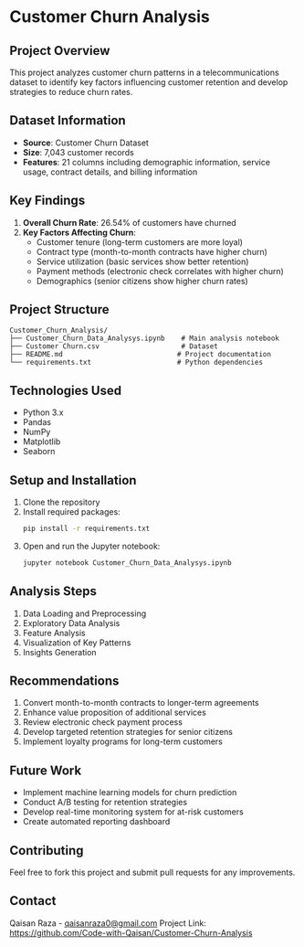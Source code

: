 # Customer Churn Analysis

## Project Overview
This project analyzes customer churn patterns in a telecommunications dataset to identify key factors influencing customer retention and develop strategies to reduce churn rates.

## Dataset Information
- **Source**: Customer Churn Dataset
- **Size**: 7,043 customer records
- **Features**: 21 columns including demographic information, service usage, contract details, and billing information

## Key Findings
1. **Overall Churn Rate**: 26.54% of customers have churned
2. **Key Factors Affecting Churn**:
   - Customer tenure (long-term customers are more loyal)
   - Contract type (month-to-month contracts have higher churn)
   - Service utilization (basic services show better retention)
   - Payment methods (electronic check correlates with higher churn)
   - Demographics (senior citizens show higher churn rates)

## Project Structure
```
Customer_Churn_Analysis/
├── Customer_Churn_Data_Analysys.ipynb    # Main analysis notebook
├── Customer Churn.csv                    # Dataset
├── README.md                            # Project documentation
└── requirements.txt                     # Python dependencies
```

## Technologies Used
- Python 3.x
- Pandas
- NumPy
- Matplotlib
- Seaborn

## Setup and Installation
1. Clone the repository
2. Install required packages:
   ```bash
   pip install -r requirements.txt
   ```
3. Open and run the Jupyter notebook:
   ```bash
   jupyter notebook Customer_Churn_Data_Analysys.ipynb
   ```

## Analysis Steps
1. Data Loading and Preprocessing
2. Exploratory Data Analysis
3. Feature Analysis
4. Visualization of Key Patterns
5. Insights Generation

## Recommendations
1. Convert month-to-month contracts to longer-term agreements
2. Enhance value proposition of additional services
3. Review electronic check payment process
4. Develop targeted retention strategies for senior citizens
5. Implement loyalty programs for long-term customers

## Future Work
- Implement machine learning models for churn prediction
- Conduct A/B testing for retention strategies
- Develop real-time monitoring system for at-risk customers
- Create automated reporting dashboard

## Contributing
Feel free to fork this project and submit pull requests for any improvements.

## Contact
Qaisan Raza - qaisanraza0@gmail.com
Project Link: https://github.com/Code-with-Qaisan/Customer-Churn-Analysis
